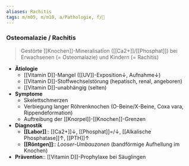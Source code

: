 ```yaml
---
aliases: Rachitis
tags: m/m05, m/m10, a/Pathologie, f/🦴
---
```

### Osteomalazie / Rachitis
> Gestörte [[Knochen]]-Mineralisation ([[Ca2+]]/[[Phosphat]]) bei Erwachsenen (= Osteomalazie) und Kindern (= Rachitis)
- **Ätiologie**
	- [[Vitamin D]]-Mangel ([[UV]]-Exposition↓, Aufnahme↓)
	- [[Vitamin D]]-Stoffwechselstörung (hepatisch, renal, angeboren)
	- [[Vitamin D]]-unabhängig (selten)
- **Symptome**
	- Skelettschmerzen
	- Verbiegung langer Röhrenknochen (O-Beine/X-Beine, Coxa vara, Rippendeformation)
	- Auftreibung der [[Knorpel]]-[[Knochen]]-Grenzen
- **Diagnostik**
	- **[[Labor]]**:: [[Ca2+]]↓, [[Phosphat]]=/↓, [[Alkalische Phosphatase]]↑, [[PTH]]↑
	- **[[Röntgen]]**:: *Looser-Umbauzonen* (bandförmige Aufhellung im Knochen)
- **Prävention**:: [[Vitamin D]]-Prophylaxe bei Säuglingen